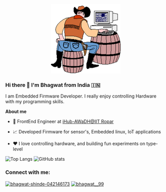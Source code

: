 <p align="center">
  <img src="https://github.com/bhagwat-99/bhagwat-99/blob/main/giphy.gif" alt="animated" />
</p>

### Hi there 👋 I'm Bhagwat from India 🇮🇳

I am Embedded Firmware Developer. I really enjoy controlling Hardware with my programming skills.

**About me**

- 💼 FrontEnd Engineer at [iHub-AWaDH@IIT Ropar](https://awadh.iitrpr.ac.in/)

- 📈 Developed Firmware for sensor's, Embedded linux, IoT applications

- ❤️ I love controlling hardware, and building fun experiments on type-level




![Top Langs](https://github-readme-stats.vercel.app/api/top-langs/?username=bhagwat-99&theme=tokyonight&show_icons=true&locale=en)
![GitHub stats](https://github-readme-stats.vercel.app/api?username=bhagwat-99&show_icons=true&theme=tokyonight)


<h3 align="left">Connect with me:</h3>
<p align="left">
<a href="https://linkedin.com/in/bhagwat-shinde-042146173" target="blank"><img align="center" src="https://raw.githubusercontent.com/rahuldkjain/github-profile-readme-generator/master/src/images/icons/Social/linked-in-alt.svg" alt="bhagwat-shinde-042146173" height="30" width="40" /></a>
<a href="https://instagram.com/bhagwat__99" target="blank"><img align="center" src="https://raw.githubusercontent.com/rahuldkjain/github-profile-readme-generator/master/src/images/icons/Social/instagram.svg" alt="bhagwat__99" height="30" width="40" /></a>
</p>

